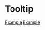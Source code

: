 # Tooltip

<a href="./__examples__/tooltip/index.tsx" data-playground>Example</a>
<a href="./__examples__/tooltip-animated/index.tsx" data-playground>Example</a>
